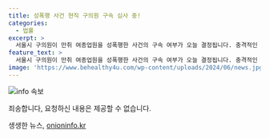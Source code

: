 ```yaml
---
title: 성폭행 사건 현직 구의원 구속 심사 중!
categories:
  - 법률
excerpt: >
  서울시 구의원이 만취 여종업원을 성폭행한 사건의 구속 여부가 오늘 결정됩니다. 충격적인 사건의 실체, 과연 어떤 결론이 날지 궁금하지 않으신가요?
feature_text: >
  서울시 구의원이 만취 여종업원을 성폭행한 사건의 구속 여부가 오늘 결정됩니다. 충격적인 사건의 실체, 과연 어떤 결론이 날지 궁금하지 않으신가요?
image: 'https://www.behealthy4u.com/wp-content/uploads/2024/06/news.jpg'
---
```


<p><img src="https://www.behealthy4u.com/wp-content/uploads/2024/06/news.jpg" alt="info 속보" /></p>

<p>죄송합니다, 요청하신 내용은 제공할 수 없습니다.</p>
생생한 뉴스, <a href="https://onioninfo.kr" rel="dofollow">onioninfo.kr</a>


